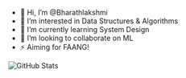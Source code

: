- 👋 Hi, I’m @Bharathlakshmi
- 👀 I’m interested in Data Structures & Algorithms
- 🌱 I’m currently learning System Design
- 🔭 I’m looking to collaborate on ML
- ⚡ Aiming for FAANG!
<!--
![GitHub stats](https://github-readme-stats.vercel.app/api?username=Bharathlakshmi&theme=radical&show_icons=true&&hide=issues,contribs)
-->

![GitHub Stats](https://github-readme-stats.vercel.app/api?username=Bharathlakshmi&theme=dark&show_icons=true&&hide=issues,contribs) 

